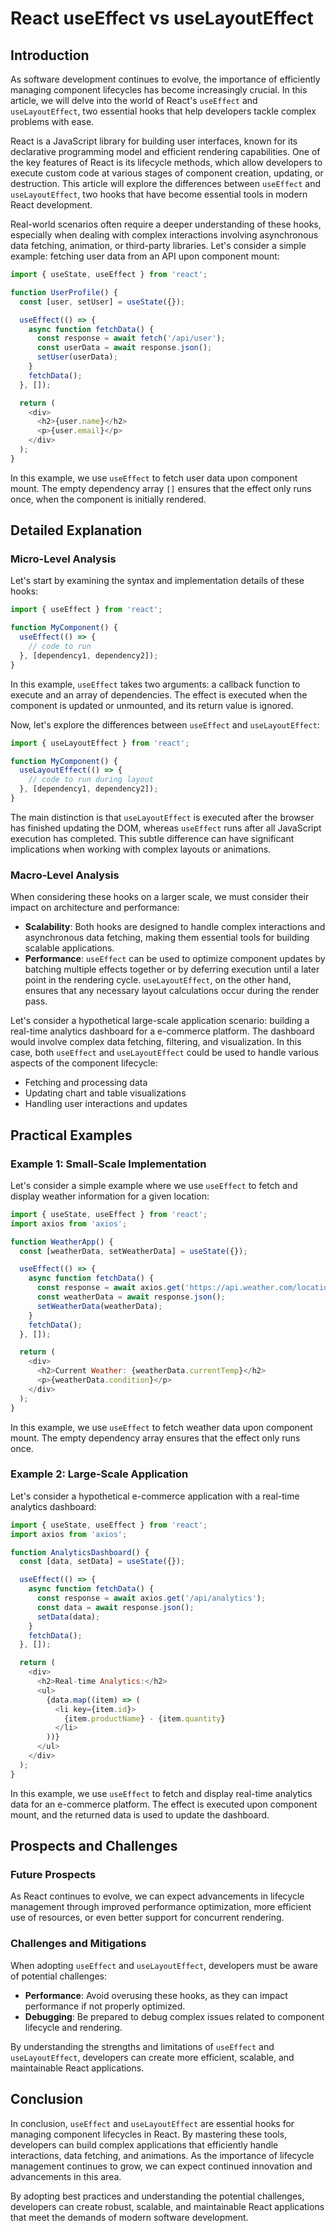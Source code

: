 # React useEffect vs useLayoutEffect
## Introduction
As software development continues to evolve, the importance of efficiently managing component lifecycles has become increasingly crucial. In this article, we will delve into the world of React's `useEffect` and `useLayoutEffect`, two essential hooks that help developers tackle complex problems with ease.

React is a JavaScript library for building user interfaces, known for its declarative programming model and efficient rendering capabilities. One of the key features of React is its lifecycle methods, which allow developers to execute custom code at various stages of component creation, updating, or destruction. This article will explore the differences between `useEffect` and `useLayoutEffect`, two hooks that have become essential tools in modern React development.

Real-world scenarios often require a deeper understanding of these hooks, especially when dealing with complex interactions involving asynchronous data fetching, animation, or third-party libraries. Let's consider a simple example: fetching user data from an API upon component mount:

```javascript
import { useState, useEffect } from 'react';

function UserProfile() {
  const [user, setUser] = useState({});

  useEffect(() => {
    async function fetchData() {
      const response = await fetch('/api/user');
      const userData = await response.json();
      setUser(userData);
    }
    fetchData();
  }, []);

  return (
    <div>
      <h2>{user.name}</h2>
      <p>{user.email}</p>
    </div>
  );
}
```

In this example, we use `useEffect` to fetch user data upon component mount. The empty dependency array `[]` ensures that the effect only runs once, when the component is initially rendered.

## Detailed Explanation
### Micro-Level Analysis

Let's start by examining the syntax and implementation details of these hooks:

```javascript
import { useEffect } from 'react';

function MyComponent() {
  useEffect(() => {
    // code to run
  }, [dependency1, dependency2]);
}
```

In this example, `useEffect` takes two arguments: a callback function to execute and an array of dependencies. The effect is executed when the component is updated or unmounted, and its return value is ignored.

Now, let's explore the differences between `useEffect` and `useLayoutEffect`:

```javascript
import { useLayoutEffect } from 'react';

function MyComponent() {
  useLayoutEffect(() => {
    // code to run during layout
  }, [dependency1, dependency2]);
}
```

The main distinction is that `useLayoutEffect` is executed after the browser has finished updating the DOM, whereas `useEffect` runs after all JavaScript execution has completed. This subtle difference can have significant implications when working with complex layouts or animations.

### Macro-Level Analysis

When considering these hooks on a larger scale, we must consider their impact on architecture and performance:

*   **Scalability**: Both hooks are designed to handle complex interactions and asynchronous data fetching, making them essential tools for building scalable applications.
*   **Performance**: `useEffect` can be used to optimize component updates by batching multiple effects together or by deferring execution until a later point in the rendering cycle. `useLayoutEffect`, on the other hand, ensures that any necessary layout calculations occur during the render pass.

Let's consider a hypothetical large-scale application scenario: building a real-time analytics dashboard for a e-commerce platform. The dashboard would involve complex data fetching, filtering, and visualization. In this case, both `useEffect` and `useLayoutEffect` could be used to handle various aspects of the component lifecycle:

*   Fetching and processing data
*   Updating chart and table visualizations
*   Handling user interactions and updates

## Practical Examples
### Example 1: Small-Scale Implementation

Let's consider a simple example where we use `useEffect` to fetch and display weather information for a given location:

```javascript
import { useState, useEffect } from 'react';
import axios from 'axios';

function WeatherApp() {
  const [weatherData, setWeatherData] = useState({});

  useEffect(() => {
    async function fetchData() {
      const response = await axios.get('https://api.weather.com/location');
      const weatherData = await response.json();
      setWeatherData(weatherData);
    }
    fetchData();
  }, []);

  return (
    <div>
      <h2>Current Weather: {weatherData.currentTemp}</h2>
      <p>{weatherData.condition}</p>
    </div>
  );
}
```

In this example, we use `useEffect` to fetch weather data upon component mount. The empty dependency array ensures that the effect only runs once.

### Example 2: Large-Scale Application

Let's consider a hypothetical e-commerce application with a real-time analytics dashboard:

```javascript
import { useState, useEffect } from 'react';
import axios from 'axios';

function AnalyticsDashboard() {
  const [data, setData] = useState({});

  useEffect(() => {
    async function fetchData() {
      const response = await axios.get('/api/analytics');
      const data = await response.json();
      setData(data);
    }
    fetchData();
  }, []);

  return (
    <div>
      <h2>Real-time Analytics:</h2>
      <ul>
        {data.map((item) => (
          <li key={item.id}>
            {item.productName} - {item.quantity}
          </li>
        ))}
      </ul>
    </div>
  );
}
```

In this example, we use `useEffect` to fetch and display real-time analytics data for an e-commerce platform. The effect is executed upon component mount, and the returned data is used to update the dashboard.

## Prospects and Challenges
### Future Prospects

As React continues to evolve, we can expect advancements in lifecycle management through improved performance optimization, more efficient use of resources, or even better support for concurrent rendering.

### Challenges and Mitigations

When adopting `useEffect` and `useLayoutEffect`, developers must be aware of potential challenges:

*   **Performance**: Avoid overusing these hooks, as they can impact performance if not properly optimized.
*   **Debugging**: Be prepared to debug complex issues related to component lifecycle and rendering.

By understanding the strengths and limitations of `useEffect` and `useLayoutEffect`, developers can create more efficient, scalable, and maintainable React applications.

## Conclusion
In conclusion, `useEffect` and `useLayoutEffect` are essential hooks for managing component lifecycles in React. By mastering these tools, developers can build complex applications that efficiently handle interactions, data fetching, and animations. As the importance of lifecycle management continues to grow, we can expect continued innovation and advancements in this area.

By adopting best practices and understanding the potential challenges, developers can create robust, scalable, and maintainable React applications that meet the demands of modern software development.